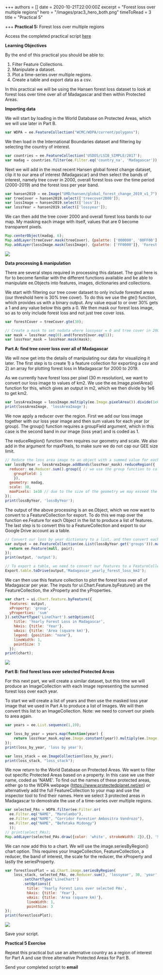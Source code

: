+++
authors = []
date = 2020-10-21T22:00:00Z
excerpt = "Forest loss over multiple regions"
hero = "/images/prac3_hero_both.png"
timeToRead = 3
title = "Practical 5"

+++
**Practical 5:** Forest loss over multiple regions

Access the completed practical script [here](https://code.earthengine.google.com/?scriptPath=users%2Fjdmwhite%2FOTS-GEE4EC%3APractical_5%2FForest_loss_over_multiple_regions)

**Learning Objectives**

By the end of this practical you should be able to:

1. Filter Feature Collections.
2. Manipulate a dataset.
3. Plot a time-series over multiple regions.
4. Create a table and export data as a csv.

In this practical we will be using the Hansen forest loss dataset to look at forest loss over time over all of Madagascar and then within Protected Areas.

**Importing data**

We will start by loading in the World Database on Protected Areas, which we will use later in Part B. 

```js
var WDPA = ee.FeatureCollection("WCMC/WDPA/current/polygons");
```

We then load in the International Boundaries dataset and filtering by selecting the country of interest. 

```js
var countries = ee.FeatureCollection('USDOS/LSIB_SIMPLE/2017');
var madag = countries.filter(ee.Filter.eq('country_na', 'Madagascar'));
```

Next we will add in the most recent Hansen global forest change dataset, clip it to our area of interest (Madagascar) and then select the bands of interest, namely tree cover in 2000, overall forest loss over the time period (2000-2019) and the forest loss per year band.

```js
var hansen2019 = ee.Image("UMD/hansen/global_forest_change_2019_v1_7").clip(madag);
var treeCover = hansen2019.select(['treecover2000']);
var lossImage = hansen2019.select(['loss']);
var lossYear = hansen2019.select(['lossyear']);
```

We can then add the tree cover 2000 and overall forest loss bands to our map. My masking each image with itself, values that are 0 become transparent pixels.

```js
Map.centerObject(madag, 6);
Map.addLayer(treeCover.mask(treeCover), {palette: ['000000', '00FF00'], min: 0, max: 100}, 'Forest Cover');
Map.addLayer(lossImage.mask(lossImage), {palette: ['FF0000']}, 'Forest Loss');
```

![](/images/prac5_cover.png)

**Data processing & manipulation**

There are several steps required in processing this dataset. The goal here is for to become familiar with the different functions available and be able to manipulate ee.Objects into features, images, dictionaries and collections.

We start with filtering our tree cover dataset to only include forested areas (our threshold here is 30% tree cover). To do this we use the gte() function, which provides us with a binary output. Any value equal to or over 30% gets a 1 and any value below this gets a 0. We then mask our forest loss image, so as to only include forest loss and not just tree cover loss. 

```js
var forestCover = treeCover.gte(30);

// Create a mask to set nodata where lossyear = 0 and tree cover in 2000 < 30%; apply the mask
var mask = lossYear.neq(0).and(forestCover.eq(1));
var lossYear_mask = lossYear.mask(mask);
```

**Part A: find tree cover loss over all of Madagascar**

We will now get into the details of manipulating our data for visualizing it later. The first step is to create 1) a feature collection for exporting a csv and 2) an array for plotting forest loss in Madagascar for 2000 to 2019. 

As we currently have forest loss per pixel (30 m resolution), we want to convert our loss image to values of km2. We use the ee.Image.pixelArea() function for this, which gives an output in m2, which we then divide by 1e6 to get km2.

```js
var lossAreaImage = lossImage.multiply(ee.Image.pixelArea()).divide(1e6);
print(lossAreaImage, 'lossAreaImage');
```

We now apply a reducer over the region. First we add our loss image together with our loss year image and then sum values for each year (or group). The group() function requires a groupField argument, which in this case is the second band in our image (loss year) and is coded as 1.

The reduceRegion() function then requires our geometry and scale. We also add in the argument for maxPixels, to make sure we do not cap our GEE size limit. 
```js
// Reduce the loss area image to an object with a summed value for each year
var lossByYear = lossAreaImage.addBands(lossYear_mask).reduceRegion({
  reducer: ee.Reducer.sum().group({ // we use the group function to calculate sum per year, and select the groupField 1 to specify lossYear
    groupField: 1
    }),
  geometry: madag,
  scale: 30,
  maxPixels: 1e10 // due to the size of the geometry we may exceed the maxPixels allowed, so we increase this to a large value
});
print(lossByYear, 'lossByYear');
```

The output of the above processing is an ee.Object, which we now want to convert to a FeatureCollection for export. To do this we map over the function ee.Feature for each Object in the list to produce a list of features. The last step is to convert this to a FeatureCollection and export to our Google Drive account as a table.

```js
// Convert our loss by year dictionary to a list, and then convert each valye to a feature for output.
var output = ee.FeatureCollection(ee.List(lossByYear.get('groups'))).map(function(pair) {
  return ee.Feature(null, pair);
});
print(output, 'output');

// To export a table, we need to convert our features to a FeatureCollection
Export.table.toDrive(output,'Madagascar_yearly_forest_loss_km2');
```

We can then use this feature collection to plot the forest loss over all of Madagascar per year. The inputs for ui.Chart.Feature.byFeature() are the FeatureCollection, the xProperty and the yProperties.

```js
var chart = ui.Chart.feature.byFeature({
  features: output,
  xProperty: 'group',
  yProperties: 'sum'
}).setChartType('LineChart').setOptions({
    title: 'Yearly Forest Loss in Madagascar',
    hAxis: {title: 'Year'},
    vAxis: {title: 'Area (square km)'},
    legend: {position: "none"},
    lineWidth: 1,
    pointSize: 3
  });
print(chart);
```

![](/images/prac5_loss_full.png)

**Part B: find forest loss over selected Protected Areas**

For this next part, we will create a similar dataset, but this time we will produce an ImageCollection with each Image representing the summed forest loss over each year. 

To start we will create a list of years and then use the masked loss year image that we used in Part A to produce a list of Images. We will then convert this list to an ImageCollection. Note: we need to convert our pixels to area again.

```js
var years = ee.List.sequence(1,19);

var loss_by_year = years.map(function(year) {
    return lossYear_mask.eq(ee.Image.constant(year)).multiply(ee.Image.pixelArea()).divide(1e6).set('year', year);
});
print(loss_by_year, 'loss by year');

var loss_stack = ee.ImageCollection(loss_by_year);
print(loss_stack, "loss_stack");
```

We now return to the World Database on Protected Areas. We want to filter out specific Protected Areas based on a property. In this case we use their name, coded as 'NAME'. To find out the names of these protected areas, either go to the WDPA webpage (https://www.protectedplanet.net/en) or alternatively add the full FeatureCollection to your map and use the inspector tool to find their names. Here we select 3 protected areas in Madagascar to demostrate the use of a time-series over multiple regions. 

```js
var selected_PAs = WDPA.filter(ee.Filter.or(
  ee.Filter.eq("NAME", "Marolambo"),
  ee.Filter.eq("NAME", "Corridor Forestier Ambositra Vondrozo"),
  ee.Filter.eq("NAME", "Befotaka Midongy")
  ));
// print(select_PAs);
Map.addLayer(selected_PAs.draw({color: 'white', strokeWidth: 2}),{}, 'Selected PAs');
```

We can now add this to a chart. We will use the image.seriesByRegion() chart option. This requires your ImageCollection, FeatureCollection, a reducer, the band of interest, the scale for the reducer, the xProperty and lastly the seriesProperty.

```js
var forestlossPlot = ui.Chart.image.seriesByRegion(
    loss_stack, selected_PAs, ee.Reducer.sum(), 'lossyear', 30, 'year', 'NAME')
        .setChartType('LineChart')
        .setOptions({
          title: 'Yearly Forest Loss over selected PAs',
          hAxis: {title: 'Year'},
          vAxis: {title: 'Area (square km)'},
          lineWidth: 1,
          pointSize: 3
});
print(forestlossPlot);
```

![](/images/prac5_loss_PAs.png)

Save your script.

**Practical 5 Exercise**

Repeat this practical but use an alternative country as a region of interest for Part A and use three alternative Protected Areas for Part B. 

Send your completed script to **email**